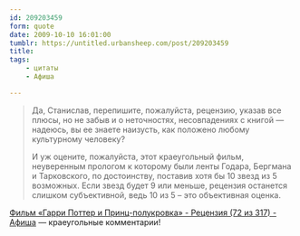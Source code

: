 ```yaml
---
id: 209203459
form: quote
date: 2009-10-10 16:01:00
tumblr: https://untitled.urbansheep.com/post/209203459
title: 
tags:
    - цитаты
    - Афиша

---
```


<blockquote>
<p>Да, Станислав, перепишите, пожалуйста, рецензию, указав все плюсы, но не забыв и о неточностях, несовпадениях с книгой — надеюсь, вы ее знаете наизусть, как положено любому культурному человеку?</p>

<p>И уж оцените, пожалуйста, этот краеугольный фильм, неуверенным прологом к которому были ленты Годара, Бергмана и Тарковского, по достоинству, поставив хотя бы 10 звезд из 5 возможных. Если звезд будет 9 или меньше, рецензия останется слишком субъективной, ведь 10 из 5 &ndash; это объективная оценка.</p>
</blockquote>

<a href="http://www.afisha.ru/movie/181157/review/286037/">Фильм «Гарри Поттер и Принц-полукровка» - Рецензия (72 из 317) - Афиша</a> — краеугольные комментарии!
